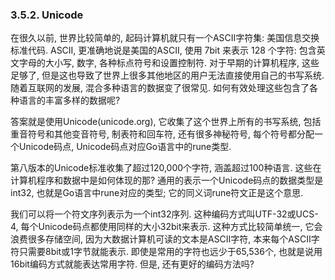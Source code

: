 ### 3.5.2. Unicode


在很久以前, 世界比较简单的, 起码计算机就只有一个ASCII字符集: 美国信息交换标准代码. ASCII, 更准确地说是美国的ASCII, 使用 7bit 来表示 128 个字符: 包含英文字母的大小写, 数字, 各种标点符号和设置控制符. 对于早期的计算机程序, 这些足够了, 但是这也导致了世界上很多其他地区的用户无法直接使用自己的书写系统. 随着互联网的发展, 混合多种语言的数据变了很常见. 如何有效处理这些包含了各种语言的丰富多样的数据呢?

答案就是使用Unicode(unicode.org), 它收集了这个世界上所有的书写系统, 包括重音符号和其他变音符号, 制表符和回车符, 还有很多神秘符号, 每个符号都分配一个Unicode码点, Unicode码点对应Go语言中的rune类型.

第八版本的Unicode标准收集了超过120,000个字符, 涵盖超过100种语言. 这些在计算机程序和数据中是如何体现的那? 通用的表示一个Unicode码点的数据类型是int32, 也就是Go语言中rune对应的类型; 它的同义词rune符文正是这个意思.

我们可以将一个符文序列表示为一个int32序列. 这种编码方式叫UTF-32或UCS-4, 每个Unicode码点都使用同样的大小32bit来表示. 这种方式比较简单统一, 它会浪费很多存储空间, 因为大数据计算机可读的文本是ASCII字符, 本来每个ASCII字符只需要8bit或1字节就能表示. 即使是常用的字符也远少于65,536个, 也就是说用16bit编码方式就能表达常用字符. 但是, 还有更好的编码方法吗?




